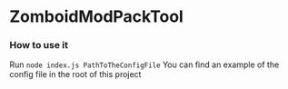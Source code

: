 # ZomboidModPackTool

### How to use it
Run `node index.js PathToTheConfigFile`
You can find an example of the config file in the root of this project
